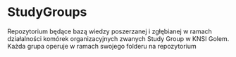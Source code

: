 # StudyGroups
Repozytorium będące bazą wiedzy poszerzanej i zgłębianej w ramach działalności komórek organizacyjnych zwanych Study Group w KNSI Golem. Każda grupa operuje w ramach swojego folderu na repozytorium
